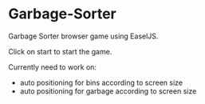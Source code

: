 Garbage-Sorter
==============

Garbage Sorter browser game using EaselJS.

Click on start to start the game.

Currently need to work on:

- auto positioning for bins according to screen size
- auto positioning for garbage according to screen size
